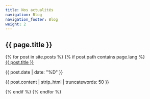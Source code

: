 ```yaml
---
title: Nos actualités
navigation: Blog
navigation_footer: Blog
weight: 2
---
```

<!-- Slider Start -->
<section id="global-header">
  <div class="container">
    <div class="row">
      <div class="col-md-12">
        <div class="block">
          <h1>{{ page.title }}</h1>
        </div>
      </div>
    </div>
  </div>
</section>
{% for post in site.posts %}
{% if post.path contains page.lang %}
<div class="post-area">
  <a href="{{ post.url | prepend: site.baseurl }}" class="bold">{{ post.title }}</a>
  <p class="post-date">{{ post.date | date: "%D" }}</p>
  <p>
    {{ post.content | strip_html | truncatewords: 50 }}
  </p>
</div>
{% endif %}
{% endfor %}
